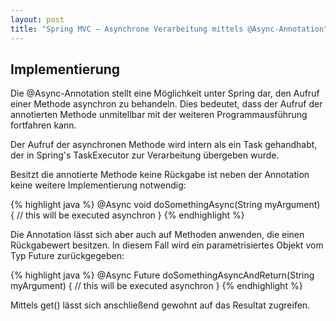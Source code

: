 ```yaml
---
layout: post
title: "Spring MVC – Asynchrone Verarbeitung mittels @Async-Annotation"
---
```




## Implementierung
Die @Async-Annotation stellt eine Möglichkeit unter Spring dar, den Aufruf einer Methode asynchron zu behandeln. Dies bedeutet, dass der Aufruf der annotierten Methode unmitellbar mit der weiteren Programmausführung fortfahren kann.

Der Aufruf der asynchronen Methode wird intern als ein Task gehandhabt, der in Spring's TaskExecutor zur Verarbeitung übergeben wurde.

Besitzt die annotierte Methode keine Rückgabe ist neben der Annotation keine weitere Implementierung notwendig:

{% highlight java %}
@Async
void doSomethingAsync(String myArgument) {
    // this will be executed asynchron
}
{% endhighlight %}

Die Annotation lässt sich aber auch auf Methoden anwenden, die einen Rückgabewert besitzen. In diesem Fall wird ein parametrisiertes Objekt vom Typ Future zurückgegeben:

{% highlight java %}
@Async
Future<String> doSomethingAsyncAndReturn(String myArgument) {
    // this will be executed asynchron
}
{% endhighlight %}

Mittels get() lässt sich anschließend gewohnt auf das Resultat zugreifen.